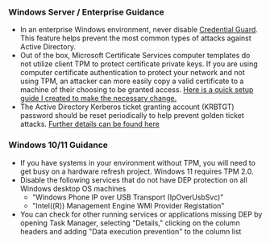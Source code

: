 ### Windows Server / Enterprise Guidance
- In an enterprise Windows environment, never disable [Credential Guard](https://learn.microsoft.com/en-us/windows/security/identity-protection/credential-guard/credential-guard-manage).  This feature helps prevent the most common types of attacks against Active Directory.  
- Out of the box, Microsoft Certificate Services computer templates do not utilize client TPM to protect certificate private keys.  If you are using computer certificate authentication to protect your network and not using TPM, an attacker can more easily copy a valid certificate to a machine of their choosing to be granted access. [Here is a quick setup guide I created to make the necessary change.](https://github.com/Xorlent/Cybersec-Links/blob/main/Configuring-TPM-Certs.md)  
- The Active Directory Kerberos ticket granting account (KRBTGT) password should be reset periodically to help prevent golden ticket attacks.  [Further details can be found here](https://github.com/microsoft/New-KrbtgtKeys.ps1/tree/master/v1)
### Windows 10/11 Guidance
- If you have systems in your environment without TPM, you will need to get busy on a hardware refresh project.  Windows 11 requires TPM 2.0.
- Disable the following services that do not have DEP protection on all Windows desktop OS machines
  - "Windows Phone IP over USB Transport (IpOverUsbSvc)"
  - "Intel((R)) Management Engine WMI Provider Registation"
- You can check for other running services or applications missing DEP by opening Task Manager, selecting "Details," clicking on the column headers and adding "Data execution prevention" to the column list

